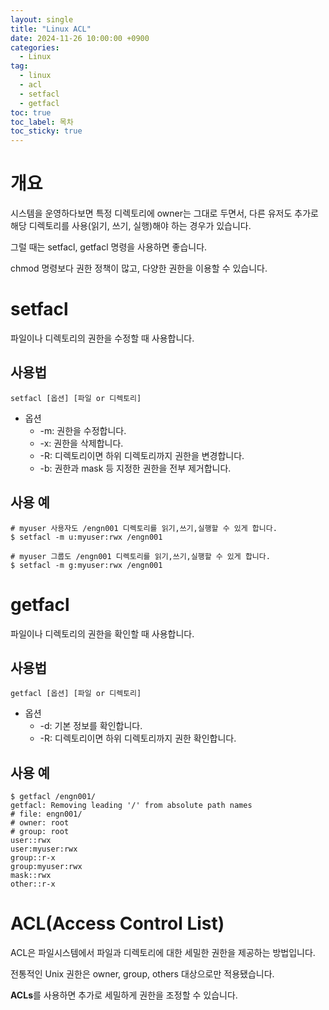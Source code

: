 ```yaml
---
layout: single
title: "Linux ACL"
date: 2024-11-26 10:00:00 +0900
categories: 
  - Linux
tag: 
  - linux
  - acl
  - setfacl
  - getfacl
toc: true
toc_label: 목차
toc_sticky: true
---
```


# 개요

시스템을 운영하다보면 특정 디렉토리에 owner는 그대로 두면서, 다른 유저도 추가로 해당 디렉토리를 사용(읽기, 쓰기, 실행)해야 하는 경우가 있습니다. 

그럴 때는 setfacl, getfacl 명령을 사용하면 좋습니다.

chmod 명령보다 권한 정책이 많고, 다양한 권한을 이용할 수 있습니다.

# setfacl

파일이나 디렉토리의 권한을 수정할 때 사용합니다.

## 사용법

```
setfacl [옵션] [파일 or 디렉토리]
```

* 옵션
  * -m: 권한을 수정합니다.
  * -x: 권한을 삭제합니다.
  * -R: 디렉토리이면 하위 디렉토리까지 권한을 변경합니다.
  * -b: 권한과 mask 등 지정한 권한을 전부 제거합니다.

## 사용 예

```
# myuser 사용자도 /engn001 디렉토리를 읽기,쓰기,실행할 수 있게 합니다.
$ setfacl -m u:myuser:rwx /engn001
```

```
# myuser 그룹도 /engn001 디렉토리를 읽기,쓰기,실행할 수 있게 합니다.
$ setfacl -m g:myuser:rwx /engn001
```

# getfacl

파일이나 디렉토리의 권한을 확인할 때 사용합니다.

## 사용법

```
getfacl [옵션] [파일 or 디렉토리]
```

* 옵션
  * -d: 기본 정보를 확인합니다.
  * -R: 디렉토리이면 하위 디렉토리까지 권한 확인합니다.

## 사용 예

```
$ getfacl /engn001/
getfacl: Removing leading '/' from absolute path names
# file: engn001/
# owner: root
# group: root
user::rwx
user:myuser:rwx
group::r-x
group:myuser:rwx
mask::rwx
other::r-x
```

# ACL(Access Control List)

ACL은 파일시스템에서 파일과 디렉토리에 대한 세밀한 권한을 제공하는 방법입니다.

전통적인 Unix 권한은 owner, group, others 대상으로만 적용됐습니다.

**ACLs**를 사용하면 추가로 세밀하게 권한을 조정할 수 있습니다.
